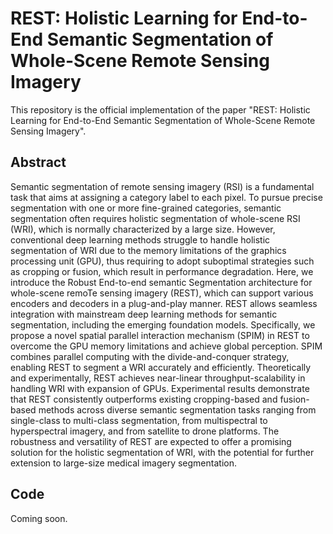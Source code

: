 # REST: Holistic Learning for End-to-End Semantic Segmentation of Whole-Scene Remote Sensing Imagery
This repository is the official implementation of the paper "REST: Holistic Learning for End-to-End Semantic Segmentation of Whole-Scene Remote Sensing Imagery".

## Abstract
Semantic segmentation of remote sensing imagery (RSI) is a fundamental task that aims at assigning a category label to each pixel. To pursue precise segmentation with one or more fine-grained categories, semantic segmentation often requires holistic segmentation of whole-scene RSI (WRI), which is normally characterized by a large size. However, conventional deep learning methods struggle to handle holistic segmentation of WRI due to the memory limitations of the graphics processing unit (GPU), thus requiring to adopt suboptimal strategies such as cropping or fusion, which result in performance degradation. Here, we introduce the Robust End-to-end semantic Segmentation architecture for whole-scene remoTe sensing imagery (REST), which can support various encoders and decoders in a plug-and-play manner. REST allows seamless integration with mainstream deep learning methods for semantic segmentation, including the emerging foundation models.  Specifically, we propose a novel spatial parallel interaction mechanism (SPIM) in REST to overcome the GPU memory limitations and achieve global perception. SPIM combines parallel computing with the divide-and-conquer strategy, enabling REST to segment a WRI accurately and efficiently. Theoretically and experimentally, REST achieves near-linear throughput-scalability in handling WRI with expansion of GPUs. Experimental results demonstrate that REST consistently outperforms existing cropping-based and fusion-based methods across diverse semantic segmentation tasks ranging from single-class to multi-class segmentation, from multispectral to hyperspectral imagery, and from satellite to drone platforms. The robustness and versatility of REST are expected to offer a promising solution for the holistic segmentation of WRI, with the potential for further extension to large-size medical imagery segmentation.

## Code
Coming soon.
